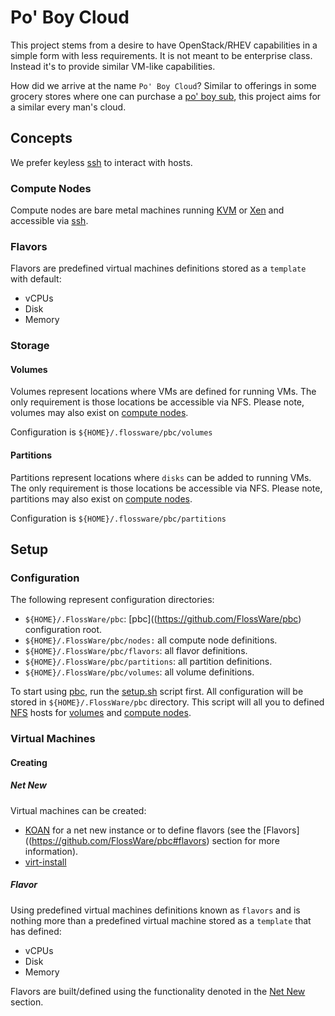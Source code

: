 # Po' Boy Cloud
This project stems from a desire to have OpenStack/RHEV capabilities in a simple form with less requirements.  It is not meant to be enterprise class.  Instead it's to provide similar VM-like capabilities.

How did we arrive at the name `Po' Boy Cloud`?  Similar to offerings in some grocery stores where one can purchase a [po' boy sub](https://www.delightedcooking.com/what-is-a-poboy-sandwich.htm), this project aims for a similar every man's cloud.

## Concepts
We prefer keyless [ssh](https://en.wikipedia.org/wiki/Secure_Shell) to interact with hosts.

### Compute Nodes
Compute nodes are bare metal machines running [KVM](https://en.wikipedia.org/wiki/Kernel-based_Virtual_Machine) or [Xen](https://en.wikipedia.org/wiki/Xen) and accessible via [ssh](https://en.wikipedia.org/wiki/Secure_Shell).

### Flavors
Flavors are predefined virtual machines definitions stored as a `template` with default:
* vCPUs
* Disk
* Memory

### Storage

#### Volumes
Volumes represent locations where VMs are defined for running VMs.  The only requirement is those locations be accessible via NFS.  Please note, volumes may also exist on [compute nodes](https://github.com/FlossWare/pbc#compute-nodes).

Configuration is `${HOME}/.flossware/pbc/volumes`

#### Partitions
Partitions represent locations where `disks` can be added to running VMs.  The only requirement is those locations be accessible via NFS.  Please note, partitions may also exist on [compute nodes](https://github.com/FlossWare/pbc#compute-nodes).

Configuration is `${HOME}/.flossware/pbc/partitions`

## Setup

### Configuration

The following represent configuration directories:
* `${HOME}/.FlossWare/pbc`:  [pbc]((https://github.com/FlossWare/pbc) configuration root.
* `${HOME}/.FlossWare/pbc/nodes:`  all compute node definitions.
* `${HOME}/.FlossWare/pbc/flavors`:  all flavor definitions.
* `${HOME}/.FlossWare/pbc/partitions`:  all partition definitions.
* `${HOME}/.FlossWare/pbc/volumes`:  all volume definitions.

To start using [pbc](https://github.com/FlossWare/pbc), run the [setup.sh]() script first.  All configuration will be stored in `${HOME}/.FlossWare/pbc` directory.  This script will all you to defined [NFS](https://en.wikipedia.org/wiki/Network_File_System) hosts for [volumes](https://github.com/FlossWare/pbc#volumes) and [compute nodes](https://github.com/FlossWare/pbc#compute-nodes).

### Virtual Machines

#### Creating

##### Net New
Virtual machines can be created:
* [KOAN](https://koan.readthedocs.io/en/latest/koan.html) for a net new instance or to define flavors (see the [Flavors]((https://github.com/FlossWare/pbc#flavors) section for more information).
* [virt-install](https://linux.die.net/man/1/virt-install)

##### Flavor
Using predefined virtual machines definitions known as `flavors` and is nothing more than a predefined virtual machine stored as a `template` that has defined:
* vCPUs
* Disk
* Memory

Flavors are built/defined using the functionality denoted in the [Net New](https://github.com/FlossWare/pbc#net-new) section.